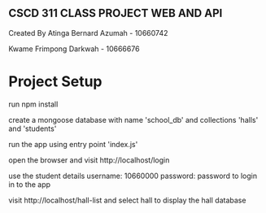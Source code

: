 ## CSCD 311 CLASS PROJECT WEB AND API
Created By 
Atinga Bernard Azumah  - 10660742

Kwame Frimpong Darkwah - 10666676


# Project Setup
run npm install

create a mongoose database with name 'school_db' and collections 'halls' and 'students'

run the app using entry point 'index.js'

open the browser and visit http://localhost/login

use the student details 
username: 10660000
password: password
to login in to the app 

visit http://localhost/hall-list and select hall to display the hall database